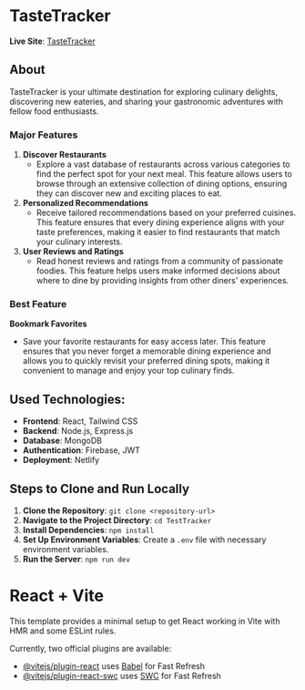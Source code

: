 # TasteTracker

**Live Site**: [TasteTracker](https://taste-tracker2024.netlify.app)

## About

TasteTracker is your ultimate destination for exploring culinary delights, discovering new eateries, and sharing your gastronomic adventures with fellow food enthusiasts.

### Major Features
1. **Discover Restaurants**
   - Explore a vast database of restaurants across various categories to find the perfect spot for your next meal. This feature allows users to browse through an extensive collection of dining options, ensuring they can discover new and exciting places to eat.
2. **Personalized Recommendations**
   - Receive tailored recommendations based on your preferred cuisines. This feature ensures that every dining experience aligns with your taste preferences, making it easier to find restaurants that match your culinary interests.
3. **User Reviews and Ratings**
   - Read honest reviews and ratings from a community of passionate foodies. This feature helps users make informed decisions about where to dine by providing insights from other diners' experiences.

### Best Feature
**Bookmark Favorites**
- Save your favorite restaurants for easy access later. This feature ensures that you never forget a memorable dining experience and allows you to quickly revisit your preferred dining spots, making it convenient to manage and enjoy your top culinary finds.

## Used Technologies:
- **Frontend**: React, Tailwind CSS
- **Backend**: Node.js, Express.js
- **Database**: MongoDB
- **Authentication**: Firebase, JWT
- **Deployment**: Netlify

## Steps to Clone and Run Locally
1. **Clone the Repository**: `git clone <repository-url>`
2. **Navigate to the Project Directory**: `cd TestTracker`
3. **Install Dependencies**: `npm install`
4. **Set Up Environment Variables**: Create a `.env` file with necessary environment variables.
5. **Run the Server**: `npm run dev`

# React + Vite

This template provides a minimal setup to get React working in Vite with HMR and some ESLint rules.

Currently, two official plugins are available:

- [@vitejs/plugin-react](https://github.com/vitejs/vite-plugin-react/blob/main/packages/plugin-react/README.md) uses [Babel](https://babeljs.io/) for Fast Refresh
- [@vitejs/plugin-react-swc](https://github.com/vitejs/vite-plugin-react-swc) uses [SWC](https://swc.rs/) for Fast Refresh
